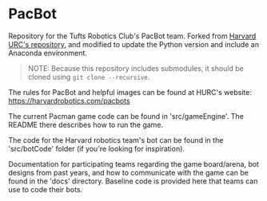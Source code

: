# PacBot
Repository for the Tufts Robotics Club's PacBot team. Forked from [Harvard URC's repository](https://github.com/HarvardURC/Pacbot/tree/master/src/gameEngine), and modified to update the Python version and include an Anaconda environment.

> NOTE: Because this repository includes submodules, it should be cloned using `git clone --recursive`.

The rules for PacBot and helpful images can be found at HURC's website: https://harvardrobotics.com/pacbots

The current Pacman game code can be found in 'src/gameEngine'. The README there describes how to run the game.

The code for the Harvard robotics team's bot can be found in the 'src/botCode' folder (if you're looking for inspiration).

Documentation for participating teams regarding the game board/arena, bot designs from past years, and how to communicate with the game can be found in the 'docs' directory. Baseline code is provided here that teams can use to code their bots.
